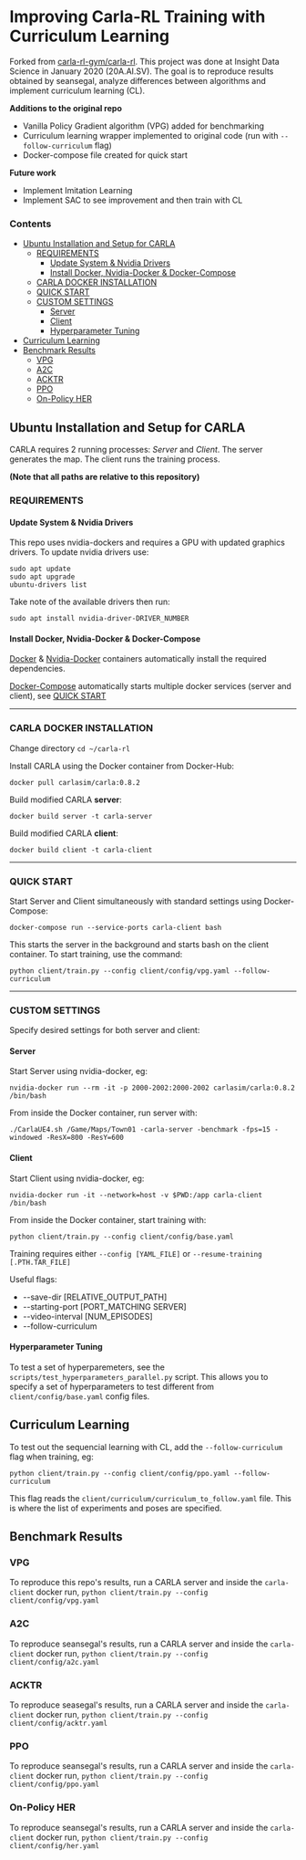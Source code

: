 # Improving Carla-RL Training with Curriculum Learning
Forked from [carla-rl-gym/carla-rl](https://github.com/carla-rl-gym/carla-rl). This project was done at Insight Data Science in January 2020 (20A.AI.SV). The goal is to reproduce results obtained by seansegal, analyze differences between algorithms and implement curriculum learning (CL). 

__Additions to the original repo__
* Vanilla Policy Gradient algorithm (VPG) added for benchmarking
* Curriculum learning wrapper implemented to original code (run with `--follow-curriculum` flag)
* Docker-compose file created for quick start

__Future work__
* Implement Imitation Learning
* Implement SAC to see improvement and then train with CL

### Contents
- [Ubuntu Installation and Setup for CARLA](#ubuntu-install)
  * [REQUIREMENTS](#requirements)
    + [Update System & Nvidia Drivers](#nvidia-drivers)
    + [Install Docker, Nvidia-Docker & Docker-Compose](#docker-nvidia-compose)
  * [CARLA DOCKER INSTALLATION](#docker-install)
  * [QUICK START](#quick-start)
  * [CUSTOM SETTINGS](#custom-settings)
    + [Server](#server)
    + [Client](#client)
    + [Hyperparameter Tuning](#hyperparameter-tuning)
- [Curriculum Learning](#curriculum-learning)
- [Benchmark Results](#benchmark-results)
  * [VPG](#vpg)
  * [A2C](#a2c)
  * [ACKTR](#acktr)
  * [PPO](#ppo)
  * [On-Policy HER](#her)

<a name="ubuntu-install"></a>
## Ubuntu Installation and Setup for CARLA
CARLA requires 2 running processes: *Server* and *Client*. The server generates the map. The client runs the training process.

__(Note that all paths are relative to this repository)__

<a name="requirements"></a>
### REQUIREMENTS

<a name="nvidia-drivers"></a>
#### Update System & Nvidia Drivers
This repo uses nvidia-dockers and requires a GPU with updated graphics drivers.
To update nvidia drivers use:
```
sudo apt update
sudo apt upgrade
ubuntu-drivers list
```
Take note of the available drivers then run:
```
sudo apt install nvidia-driver-DRIVER_NUMBER
```

<a name="docker-nvidia-compose"></a>
#### Install Docker, Nvidia-Docker & Docker-Compose
[Docker](https://docs.docker.com/install/) & [Nvidia-Docker](https://github.com/NVIDIA/nvidia-docker) containers automatically install the required dependencies.

[Docker-Compose](https://docs.docker.com/compose/) automatically starts multiple docker services (server and client), see [QUICK START](#quick-start)

---
<a name="docker-install"></a>
### CARLA DOCKER INSTALLATION
Change directory `cd ~/carla-rl`

Install CARLA using the Docker container from Docker-Hub:
```
docker pull carlasim/carla:0.8.2
```
Build modified CARLA __server__:
```
docker build server -t carla-server
```
Build modified CARLA __client__:
```
docker build client -t carla-client
```

---
<a name="quick-start"></a>
### QUICK START
Start Server and Client simultaneously with standard settings using Docker-Compose:
```
docker-compose run --service-ports carla-client bash
```
This starts the server in the background and starts bash on the client container. To start training, use the command:
```
python client/train.py --config client/config/vpg.yaml --follow-curriculum
```

---

<a name="custom-settings"></a>
### CUSTOM SETTINGS
Specify desired settings for both server and client:

<a name="server"></a>
#### Server
Start Server using nvidia-docker, eg:
```
nvidia-docker run --rm -it -p 2000-2002:2000-2002 carlasim/carla:0.8.2 /bin/bash
```

From inside the Docker container, run server with:
```
./CarlaUE4.sh /Game/Maps/Town01 -carla-server -benchmark -fps=15 -windowed -ResX=800 -ResY=600
```

<a name="client"></a>
#### Client
Start Client using nvidia-docker, eg:
```
nvidia-docker run -it --network=host -v $PWD:/app carla-client /bin/bash
```

From inside the Docker container, start training with:
```
python client/train.py --config client/config/base.yaml
```

Training requires either `--config [YAML_FILE]` or `--resume-training [.PTH.TAR_FILE]`

Useful flags:
* --save-dir [RELATIVE_OUTPUT_PATH]
* --starting-port [PORT_MATCHING SERVER]
* --video-interval [NUM_EPISODES]
* --follow-curriculum

<a name="hyperparameter-tuning"></a>
#### Hyperparameter Tuning
To test a set of hyperparemeters, see the `scripts/test_hyperparameters_parallel.py` script. This allows you to specify a set of hyperparameters to test different from `client/config/base.yaml` config files.

<a name="curriculum-learning"></a>
## Curriculum Learning
To test out the sequencial learning with CL, add the `--follow-curriculum` flag when training, eg:
```
python client/train.py --config client/config/ppo.yaml --follow-curriculum
```

This flag reads the `client/curriculum/curriculum_to_follow.yaml` file. This is where the list of experiments and poses are specified.

<a name="benchmark-results"></a>
## Benchmark Results

<a name="vpg"></a>
### VPG
To reproduce this repo's results, run a CARLA server and inside the `carla-client` docker run,
`python client/train.py --config client/config/vpg.yaml`

<a name="a2c"></a>
### A2C
To reproduce seansegal's results, run a CARLA server and inside the `carla-client` docker run,
`python client/train.py --config client/config/a2c.yaml`

<a name="acktr"></a>
### ACKTR
To reproduce seasegal's results, run a CARLA server and inside the `carla-client` docker run,
`python client/train.py --config client/config/acktr.yaml`

<a name="ppo"></a>
### PPO
To reproduce seansegal's results, run a CARLA server and inside the `carla-client` docker run,
`python client/train.py --config client/config/ppo.yaml`

<a name="her"></a>
### On-Policy HER
To reproduce seansegal's results, run a CARLA server and inside the `carla-client` docker run,
`python client/train.py --config client/config/her.yaml`
